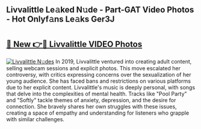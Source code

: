 ## Livvalittle Le𝚊ked N𝚞de - Part-GAT Video Photos - Hot Onlyf𝚊ns Le𝚊ks Ger3J

# <h2><a href="http://ab12836.deff.icu/?id=Livvalittle">🔗 New 👉🔴 Livvalittle VIDEO Photos</a></h2>

[![Livvalittle N𝚞des](https://i.imgur.com/rIISA9y.gif)](http://ab12836.deff.icu/?id=Livvalittle)
In 2019, Livvalittle ventured into creating adult content, selling webcam sessions and explicit photos. This move escalated her controversy, with critics expressing concerns over the sexualization of her young audience. She has faced bans and restrictions on various platforms due to her explicit content. Livvalittle's music is deeply personal, with songs that delve into the complexities of mental health. Tracks like "Pool Party" and "Softly" tackle themes of anxiety, depression, and the desire for connection. She bravely shares her own struggles with these issues, creating a space of empathy and understanding for listeners who grapple with similar challenges.

